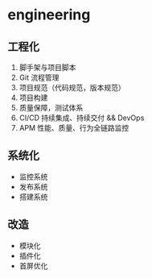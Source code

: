 # engineering

## 工程化

1. 脚手架与项目脚本
2. Git 流程管理
3. 项目规范（代码规范，版本规范）
4. 项目构建
5. 质量保障，测试体系
6. CI/CD 持续集成、持续交付 && DevOps
7. APM 性能、质量、行为全链路监控

## 系统化

- 监控系统
- 发布系统
- 搭建系统

## 改造

- 模块化
- 插件化
- 首屏优化
